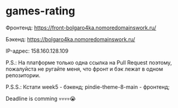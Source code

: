 # games-rating

Фронтенд: https://front-bolgaro4ka.nomoredomainswork.ru/

Бэкенд: https://bolgaro4ka.nomoredomainswork.ru/

IP-адрес: 158.160.128.109


P.S.: На платформе только одна ссылка на Pull Request поэтому, пожалуйста не ругайте меня, что фронт и бэк лежат в одном репозитории.

P.S.S.: Кстати week5 - бэкенд; pindie-theme-8-main - фронтенд;

Deadline is comming 💀💀💀💀😭
